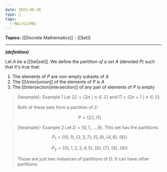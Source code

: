 ```yaml
---
date: 2022-08-30
type: 🧠
tags:
  - MAC/S3/MN1
---
```


**Topics:** [[Discrete Mathematics]] - [[Set]]

---

_**(definition)**_

Let $A$ be a [[Set|set]]. We define the _partition of a set_ $A$ (denoted $P$) such that it's true that:

1. The elements of $P$ are non-empty subsets of $A$
2. The [[Union|union]] of the elements of $P$ is $A$
3. The [[Intersection|intersection]] of any pair of elements of $P$ is empty

> [!example]- Example 1
> Let $2 \mathbb{Z} = \{2n \mid n \in \mathbb{Z}\}$ and $\Pi = \{2n+1 \mid n \in \mathbb{Z}\}$.
>
> Both of these sets form a partition of $\mathbb{Z}$:
>
> $$
> P = \{2 \mathbb{Z}, \Pi\}
> $$

> [!example]- Example 2
> Let $D = \{0, 1, \dots, 9\}$. This set has the partitions:
>
> $$
> P_{1} = \{ \{0,1\}, \{2,3,7\}, \{5,9\}, \{4,6\}, \{8\}\}
> $$
>
> $$
> P_{2} = \{ \{0,1,2,3,4,5\}, \{6\}, \{7\},\{8\}, \{9\} \}
> $$
>
> Those are just two instances of partitions of $D$. It can have other partitions.
